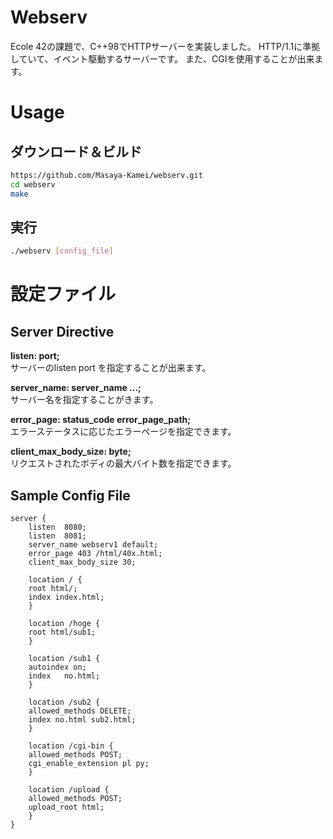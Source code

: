 # Webserv

Ecole 42の課題で、C++98でHTTPサーバーを実装しました。
HTTP/1.1に準拠していて、イベント駆動するサーバーです。
また、CGIを使用することが出来ます。


# Usage
## ダウンロード＆ビルド
```sh
https://github.com/Masaya-Kamei/webserv.git
cd webserv
make
```
## 実行
```sh
./webserv [config_file]
```

# 設定ファイル

## Server Directive

**listen: port;**<br>
サーバーのlisten port を指定することが出来ます。

**server_name: server_name ...;**<br>
サーバー名を指定することがきます。

**error_page: status_code error_page_path;**<br>
エラーステータスに応じたエラーページを指定できます。

**client_max_body_size: byte;**<br>
リクエストされたボディの最大バイト数を指定できます。

## Sample Config File
```
server {
    listen  8080;
    listen  8081;
    server_name webserv1 default;
    error_page 403 /html/40x.html;
    client_max_body_size 30;

    location / {
    root html/;
    index index.html;
    }

    location /hoge {
    root html/sub1;
    }

    location /sub1 {
    autoindex on;
    index   no.html;
    }

    location /sub2 {
    allowed_methods DELETE;
    index no.html sub2.html;
    }

    location /cgi-bin {
    allowed_methods POST;
    cgi_enable_extension pl py;
    }

    location /upload {
    allowed_methods POST;
    upload_root html;
    }
}
```
